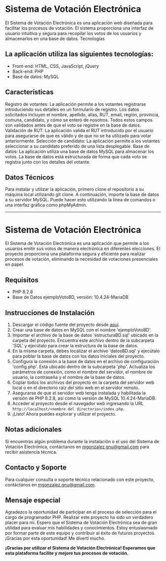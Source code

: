 # Sistema de Votación Electrónica

El Sistema de Votación Electrónica es una aplicación web diseñada para facilitar los procesos de votación. El sistema proporciona una interfaz de usuario intuitiva y segura para recopilar los votos de los usuarios y almacenarlos en una base de datos.
Tecnologías

## La aplicación utiliza las siguientes tecnologías:

* Front-end: HTML, CSS, JavaScript, jQuery
* Back-end: PHP
* Base de datos: MySQL

## Características

Registro de votantes: La aplicación permite a los votantes registrarse introduciendo sus detalles en un formulario de registro. Los datos solicitados incluyen el nombre, apellido, alias, RUT, email, región, provincia, comuna, candidato, y cómo se enteró de nosotros. Todos estos campos son validados antes de que el voto se registre en la base de datos.
    Validación de RUT: La aplicación valida el RUT introducido por el usuario para asegurarse de que es válido y de que no se ha utilizado para votar anteriormente.
    Selección de candidato: La aplicación permite a los votantes seleccionar a su candidato preferido de una lista desplegable.
    Base de datos: La aplicación utiliza una base de datos MySQL para almacenar los votos. La base de datos está estructurada de forma que cada voto se registra junto con los detalles del votante.

## Datos Técnicos

Para instalar y utilizar la aplicación, primero clone el repositorio a su máquina local utilizando git clone. A continuación, importe la base de datos a su servidor MySQL. Puede hacer esto utilizando la línea de comandos o una interfaz gráfica como phpMyAdmin.

---

# Sistema de Votación Electrónica

El Sistema de Votación Electrónica es una aplicación que permite a los usuarios emitir sus votos de manera electrónica en diferentes elecciones. El proyecto proporciona una plataforma segura y eficiente para realizar procesos de votación, eliminando la necesidad de votaciones presenciales en papel.

## Requisitos
* PHP 8.2.8
* Base de Datos ejemploVotoBD, versión: 10.4.24-MariaDB

## Instrucciones de Instalación

1. Descargar el código fuente del proyecto desde [aquí](https://github.com/m4570r/SistemaVotacion).
2. Crear una base de datos en MySQL con el nombre 'ejemploVotoBD'.
3. Importar el archivo de la base de datos 'estructuraBD.sql' ubicado en la carpeta del proyecto. Encuentra este archivo dentro de la subcarpeta 'SQL' y ejecútalo para crear la estructura de la base de datos.
4. En la misma carpeta, debes localizar el archivo 'datosBD.sql' y ejecútalo para poblar la base de datos con los datos iniciales del proyecto.
5. Configura la conexión a la base de datos en el archivo de configuración 'config.php'. Está ubicado dentro de la subcarpeta 'php'. Actualiza los parámetros de conexión, como el nombre del servidor, el nombre de usuario, la contraseña y el nombre de la base de datos.
6. Copiar todos los archivos del proyecto en la carpeta del servidor web local o en el directorio raíz del sitio web en el servidor remoto.
7. Asegurarse de que el servidor web tenga instalada y habilitada la versión de PHP 8.2.8, así como la versión de MySQL 10.4.24-MariaDB.
8. Acceder al proyecto desde el navegador web ingresando la URL `http://localhost/<nombre del directorio>/index.php`.
9. ¡Listo! Ahora puedes explorar y utilizar el proyecto.

## Notas adicionales
Si encuentras algún problema durante la instalación o el uso del Sistema de Votación Electrónica, contáctanos en mgonzalez.gnu@gmail.com para recibir asistencia técnica.

## Contacto y Soporte
Para cualquier consulta o soporte técnico relacionado con este proyecto, contáctanos en mgonzalez.gnu@gmail.com.

## Mensaje especial
Agradezco la oportunidad de participar en el proceso de selección para el cargo de programador PHP. Realizar este proyecto ha sido un verdadero placer para mí. Espero que el Sistema de Votación Electrónica sea de gran utilidad para evaluar mis habilidades y conocimientos. Estoy entusiasmado por formar parte de este equipo y contribuir al éxito de futuros proyectos. ¡Gracias por esta oportunidad! Me divertí mucho.

**¡Gracias por utilizar el Sistema de Votación Electrónica! Esperamos que esta plataforma facilite y mejore tus procesos de votación.**
